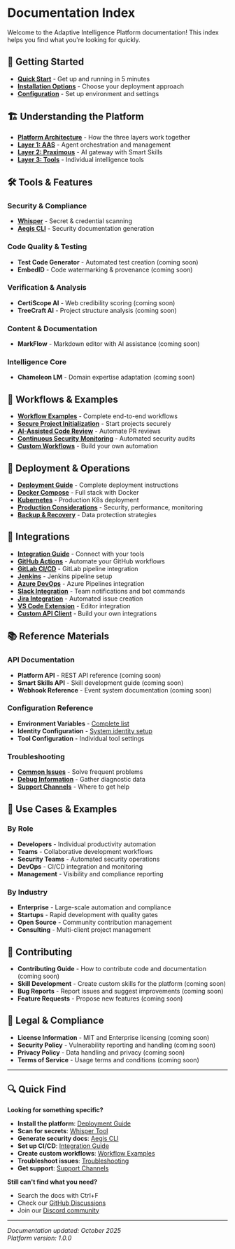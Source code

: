 # Documentation Index

Welcome to the Adaptive Intelligence Platform documentation! This index helps you find what you're looking for quickly.

## 🚀 Getting Started

- **[Quick Start](guides/deployment.md#5-minute-quick-start-try-before-deploy)** - Get up and running in 5 minutes
- **[Installation Options](guides/deployment.md#installation-options)** - Choose your deployment approach
- **[Configuration](guides/deployment.md#configuration)** - Set up environment and settings

## 🏗️ Understanding the Platform

- **[Platform Architecture](architecture.md)** - How the three layers work together
- **[Layer 1: AAS](architecture.md#layer-1-aas-autonomous-agent-system)** - Agent orchestration and management
- **[Layer 2: Praximous](architecture.md#layer-2-praximous-ai-gateway)** - AI gateway with Smart Skills
- **[Layer 3: Tools](architecture.md#layer-3-adaptive-intelligence-tools)** - Individual intelligence tools

## 🛠️ Tools & Features

### Security & Compliance

- **[Whisper](tools/whisper.md)** - Secret & credential scanning
- **[Aegis CLI](tools/aegis.md)** - Security documentation generation

### Code Quality & Testing

- **Test Code Generator** - Automated test creation (coming soon)
- **EmbedID** - Code watermarking & provenance (coming soon)

### Verification & Analysis

- **CertiScope AI** - Web credibility scoring (coming soon)
- **TreeCraft AI** - Project structure analysis (coming soon)

### Content & Documentation

- **MarkFlow** - Markdown editor with AI assistance (coming soon)

### Intelligence Core

- **Chameleon LM** - Domain expertise adaptation (coming soon)

## 🔄 Workflows & Examples

- **[Workflow Examples](workflows.md)** - Complete end-to-end workflows
- **[Secure Project Initialization](workflows.md#workflow-1-secure-project-initialization)** - Start projects securely
- **[AI-Assisted Code Review](workflows.md#workflow-2-ai-assisted-code-review)** - Automate PR reviews
- **[Continuous Security Monitoring](workflows.md#workflow-4-continuous-security-monitoring)** - Automated security audits
- **[Custom Workflows](workflows.md#creating-custom-workflows)** - Build your own automation

## 🔧 Deployment & Operations

- **[Deployment Guide](guides/deployment.md)** - Complete deployment instructions
- **[Docker Compose](guides/deployment.md#docker-compose-full-stack)** - Full stack with Docker
- **[Kubernetes](guides/deployment.md#kubernetes-deployment)** - Production K8s deployment
- **[Production Considerations](guides/deployment.md#production-considerations)** - Security, performance, monitoring
- **[Backup & Recovery](guides/deployment.md#backup-and-recovery)** - Data protection strategies

## 🔗 Integrations

- **[Integration Guide](guides/integrations.md)** - Connect with your tools
- **[GitHub Actions](guides/integrations.md#github-actions-integration)** - Automate your GitHub workflows
- **[GitLab CI/CD](guides/integrations.md#gitlab-cicd-integration)** - GitLab pipeline integration
- **[Jenkins](guides/integrations.md#jenkins-integration)** - Jenkins pipeline setup
- **[Azure DevOps](guides/integrations.md#azure-devops-integration)** - Azure Pipelines integration
- **[Slack Integration](guides/integrations.md#slack-integration)** - Team notifications and bot commands
- **[Jira Integration](guides/integrations.md#jira-integration)** - Automated issue creation
- **[VS Code Extension](guides/integrations.md#vs-code-extension)** - Editor integration
- **[Custom API Client](guides/integrations.md#custom-integrations)** - Build your own integrations

## 📚 Reference Materials

### API Documentation

- **Platform API** - REST API reference (coming soon)
- **Smart Skills API** - Skill development guide (coming soon)
- **Webhook Reference** - Event system documentation (coming soon)

### Configuration Reference

- **Environment Variables** - [Complete list](guides/deployment.md#environment-variables)
- **Identity Configuration** - [System identity setup](guides/deployment.md#identity-configuration)
- **Tool Configuration** - Individual tool settings

### Troubleshooting

- **[Common Issues](guides/deployment.md#troubleshooting)** - Solve frequent problems
- **[Debug Information](guides/deployment.md#debug-information)** - Gather diagnostic data
- **[Support Channels](guides/deployment.md#getting-help)** - Where to get help

## 🎯 Use Cases & Examples

### By Role

- **Developers** - Individual productivity automation
- **Teams** - Collaborative development workflows
- **Security Teams** - Automated security operations
- **DevOps** - CI/CD integration and monitoring
- **Management** - Visibility and compliance reporting

### By Industry

- **Enterprise** - Large-scale automation and compliance
- **Startups** - Rapid development with quality gates
- **Open Source** - Community contribution management
- **Consulting** - Multi-client project management

## 🤝 Contributing

- **Contributing Guide** - How to contribute code and documentation (coming soon)
- **Skill Development** - Create custom skills for the platform (coming soon)
- **Bug Reports** - Report issues and suggest improvements (coming soon)
- **Feature Requests** - Propose new features (coming soon)

## 📄 Legal & Compliance

- **License Information** - MIT and Enterprise licensing (coming soon)
- **Security Policy** - Vulnerability reporting and handling (coming soon)
- **Privacy Policy** - Data handling and privacy (coming soon)
- **Terms of Service** - Usage terms and conditions (coming soon)

---

## 🔍 Quick Find

**Looking for something specific?**

- **Install the platform**: [Deployment Guide](guides/deployment.md)
- **Scan for secrets**: [Whisper Tool](tools/whisper.md)
- **Generate security docs**: [Aegis CLI](tools/aegis.md)
- **Set up CI/CD**: [Integration Guide](guides/integrations.md)
- **Create custom workflows**: [Workflow Examples](workflows.md#creating-custom-workflows)
- **Troubleshoot issues**: [Troubleshooting](guides/deployment.md#troubleshooting)
- **Get support**: [Support Channels](guides/deployment.md#getting-help)

**Still can't find what you need?**

- Search the docs with Ctrl+F
- Check our [GitHub Discussions](https://github.com/adaptive-intelligence/platform/discussions)
- Join our [Discord community](https://discord.gg/adaptive-intel)

---

*Documentation updated: October 2025*  
*Platform version: 1.0.0*
